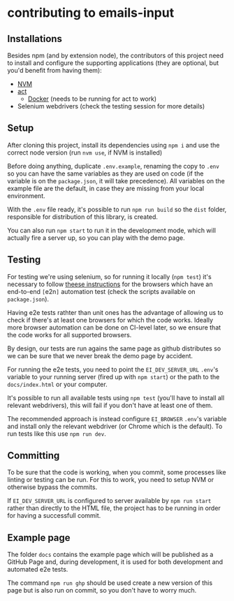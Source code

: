# contributing to emails-input

## Installations

Besides npm (and by extension node), the contributors of this project need to install and configure the supporting applications (they are optional, but you'd benefit from having them):

* [NVM](https://github.com/nvm-sh/nvm)
* [act](https://github.com/nektos/act)
  * [Docker](https://www.docker.com/) (needs to be running for act to work)
* Selenium webdrivers (check the testing session for more details)

## Setup

After cloning this project, install its dependencies using `npm i` and use the correct node version (run `nvm use`, if NVM is installed)

Before doing anything, duplicate `.env.example`, renaming the copy to `.env` so you can have the same variables as they are used on code (if the variable is on the `package.json`, it will take precedence). All variables on the example file are the default, in case they are missing from your local environment.

With the `.env` file ready, it's possible to run `npm run build` so the `dist` folder, responsible for distribution of this library, is created.

You can also run `npm start` to run it in the development mode, which will actually fire a server up, so you can play with the demo page.

## Testing

For testing we're using selenium, so for running it locally (`npm test`) it's necessary to follow [theese instructions](https://www.npmjs.com/package/selenium-webdriver) for the browsers which have an end-to-end `[`e2n`]` automation test (check the scripts available on `package.json`).

Having e2e tests rathter than unit ones has the advantage of allowing us to check if there's at least one browsers for which the code works. Ideally more browser automation can be done on CI-level later, so we ensure that the code works for all supported browsers.

By design, our tests are run agains the same page as github distributes so we can be sure that we never break the demo page by accident.

For running the e2e tests, you need to point the `EI_DEV_SERVER_URL` `.env`'s variable to your running server (fired up with `npm start`) or the path to the `docs/index.html` or your computer.

It's possible to run all available tests using `npm test` (you'll have to install all relevant webdrivers), this will fail if you don't have at least one of them.

The recommended approach is instead configure `EI_BROWSER` `.env`'s variable and install only the relevant webdriver (or Chrome which is the default). To run tests like this use `npm run dev`.

## Committing

To be sure that the code is working, when you commit, some processes like linting or testing can be run. For this to work, you need to setup NVM or otherwise bypass the commits.

If `EI_DEV_SERVER_URL` is configured to server available by `npm run start` rather than directly to the HTML file, the project has to be running in order for having a successfull commit.

## Example page

The folder `docs` contains the example page which will be published as a GitHub Page and, during development, it is used for both development and automated e2e tests.

The command `npm run ghp` should be used create a new version of this page but is also run on commit, so you don't have to worry much.
